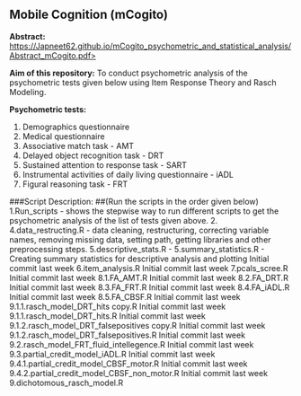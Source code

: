##  Mobile Cognition (mCogito) 

**Abstract:** https://Japneet62.github.io/mCogito_psychometric_and_statistical_analysis/Abstract_mCogito.pdf>

**Aim of this repository:** To conduct psychometric analysis of the psychometric tests given below using Item Response Theory and Rasch Modeling. 

**Psychometric tests:**
1. Demographics questionnaire
2. Medical questionnaire
3. Associative match task - AMT
4. Delayed object recognition task - DRT
5. Sustained attention to response task - SART
6. Instrumental activities of daily living questionnaire - iADL 
7. Figural reasoning task - FRT 
  
###Script Description:
##(Run the scripts in the order given below)
1.Run_scripts - shows the stepwise way to run different scripts to get the psychometric analysis of the list of tests given above.
2. 4.data_restructing.R - data cleaning, restructuring, correcting variable names, removing missing data, setting path, getting libraries and other preprocessing steps. 
5.descriptive_stats.R - 
5.summary_statistics.R - Creating summary statistics for descriptive analysis and plotting 
Initial commit
last week
6.item_analysis.R
Initial commit
last week
7.pcals_scree.R
Initial commit
last week
8.1.FA_AMT.R
Initial commit
last week
8.2.FA_DRT.R
Initial commit
last week
8.3.FA_FRT.R
Initial commit
last week
8.4.FA_iADL.R
Initial commit
last week
8.5.FA_CBSF.R
Initial commit
last week
9.1.1.rasch_model_DRT_hits copy.R
Initial commit
last week
9.1.1.rasch_model_DRT_hits.R
Initial commit
last week
9.1.2.rasch_model_DRT_falsepositives copy.R
Initial commit
last week
9.1.2.rasch_model_DRT_falsepositives.R
Initial commit
last week
9.2.rasch_model_FRT_fluid_intellegence.R
Initial commit
last week
9.3.partial_credit_model_iADL.R
Initial commit
last week
9.4.1.partial_credit_model_CBSF_motor.R
Initial commit
last week
9.4.2.partial_credit_model_CBSF_non_motor.R
Initial commit
last week
9.dichotomous_rasch_model.R

